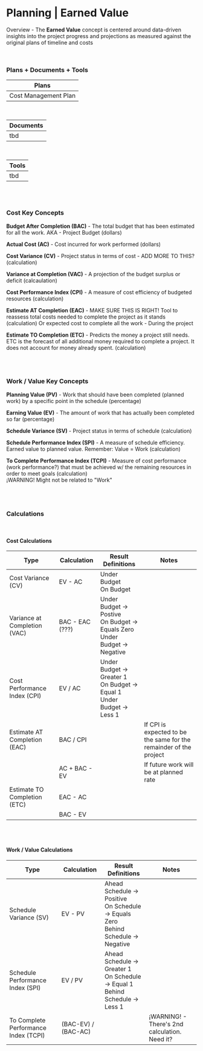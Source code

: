 # Planning | Earned Value

Overview - The **Earned Value** concept is centered around data-driven insights into the project progress and projections as measured against the original plans of timeline and costs

<br>

### Plans + Documents + Tools

| Plans                |
| -------------------- |
| Cost Management Plan |

<br>

| Documents |
| --------- |
| tbd       |

<br>

| Tools |
| ----- |
| tbd   |

<br><br>

### Cost Key Concepts

**Budget After Completion (BAC)** - The total budget that has been estimated for all the work. AKA - Project Budget (dollars)

**Actual Cost (AC)** - Cost incurred for work performed (dollars)

**Cost Variance (CV)** - Project status in terms of cost - ADD MORE TO THIS? (calculation)

**Variance at Completion (VAC)** - A projection of the budget surplus or deficit (calcaulation)

**Cost Performance Index (CPI)** - A measure of cost efficiency of budgeted resources (calculation)

**Estimate AT Completion (EAC)** - MAKE SURE THIS IS RIGHT! Tool to reassess total costs needed to complete the project as it stands (calculation) Or expected cost to complete all the work - During the project

**Estimate TO Completion (ETC)** - Predicts the money a project still needs. ETC is the forecast of all additional money required to complete a project. It does not account for money already spent. (calculation)

<br><br>

### Work / Value Key Concepts

**Planning Value (PV)** - Work that should have been completed (planned work) by a specific point in the schedule (percentage)

**Earning Value (EV)** - The amount of work that has actually been completed so far (percentage)

**Schedule Variance (SV)** - Project status in terms of schedule (calculation)

**Schedule Performance Index (SPI)** - A measure of schedule efficiency. Earned value to planned value. Remember: Value = Work (calculation)

**To Complete Performance Index (TCPI)** - Measure of cost performance (work performance?) that must be achieved w/ the remaining resources in order to meet goals (calculation)  
¡WARNING! Might not be related to "Work"

<br><br>

### Calculations

<br>

#### Cost Calculations

| Type                         | Calculation     | Result Definitions                                                              | Notes                                                              |
| ---------------------------- | --------------- | ------------------------------------------------------------------------------- | ------------------------------------------------------------------ |
| Cost Variance (CV)           | EV - AC         | Under Budget<br>On Budget                                                       |                                                                    |
| Variance at Completion (VAC) | BAC - EAC (???) | Under Budget -> Postive<br>On Budget -> Equals Zero<br>Under Budget -> Negative |                                                                    |
| Cost Performance Index (CPI) | EV / AC         | Under Budget -> Greater 1<br>On Budget -> Equal 1<br>Under Budget -> Less 1     |                                                                    |
| Estimate AT Completion (EAC) | BAC / CPI       |                                                                                 | If CPI is expected to be the same for the remainder of the project |
|                              | AC + BAC - EV   |                                                                                 | If future work will be at planned rate                             |
| Estimate TO Completion (ETC) | EAC - AC        |                                                                                 |                                                                    |
|                              | BAC - EV        |                                                                                 |                                                                    |

<br><br>

#### Work / Value Calculations

| Type                                 | Calculation         | Result Definitions                                                                      | Notes                                         |
| ------------------------------------ | ------------------- | --------------------------------------------------------------------------------------- | --------------------------------------------- |
| Schedule Variance (SV)               | EV - PV             | Ahead Schedule -> Positive<br>On Schedule -> Equals Zero<br>Behind Schedule -> Negative |                                               |
| Schedule Performance Index (SPI)     | EV / PV             | Ahead Schedule -> Greater 1<br>On Schedule -> Equal 1<br>Behind Schedule -> Less 1      |                                               |
| To Complete Performance Index (TCPI) | (BAC-EV) / (BAC-AC) |                                                                                         | ¡WARNING! - There's 2nd calculation. Need it? |
